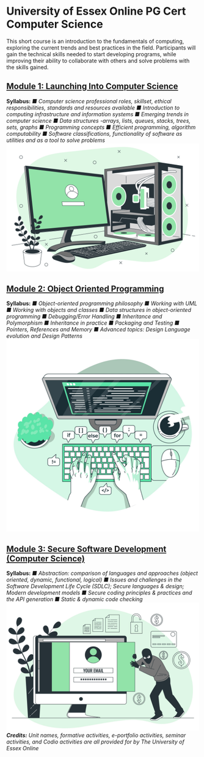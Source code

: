 # University of Essex Online PG Cert Computer Science<br>
This short course is an introduction to the fundamentals of computing, exploring the current trends and best practices in the field. Participants will gain the technical skills needed to start developing programs, while improving their ability to collaborate with others and solve problems with the skills gained.
<br>
## [Module 1: Launching Into Computer Science](https://patzsantos.github.io/e-portfolio-uoeo/lcs_landing)<br>
**Syllabus:**
_■ Computer science professional roles, skillset, ethical responsibilities, standards and resources available
■ Introduction to computing infrastructure and information systems
■ Emerging trends in computer science
■ Data structures -arrays, lists, queues, stacks,
trees, sets, graphs
■ Programming concepts
■ Efficient programming, algorithm computability
■ Software classifications, functionality of software as utilities and as a tool to solve problems_<br>
<img src="images/module1.jpeg?raw=true"/>
<br>
## [Module 2: Object Oriented Programming](https://patzsantos.github.io/e-portfolio-uoeo/oop_landing)<br>
**Syllabus:**
_■ Object-oriented programming philosophy
■ Working with UML
■ Working with objects and classes
■ Data structures in object-oriented programming ■ Debugging/Error Handling
■ Inheritance and Polymorphism
■ Inheritance in practice
■ Packaging and Testing
■ Pointers, References and Memory
■ Advanced topics: Design Language evolution and Design Patterns_
<br>
<img src="images/module2.jpeg?raw=true"/>
<br>
## [Module 3: Secure Software Development (Computer Science)](https://patzsantos.github.io/e-portfolio-uoeo/ssdcs_landing)<br>
**Syllabus:**
_■ Abstraction: comparison of languages and approaches (object oriented, dynamic, functional, logical)
■ Issues and challenges in the Software Development Life Cycle (SDLC); Secure languages & design; Modern development models
■ Secure coding principles & practices and the API generation
■ Static & dynamic code checking_
<img src="images/module3.jpeg?raw=true"/>
<br>
_**Credits:**
Unit names, formative activities, e-portfolio activities, seminar activities, and Codio activities are all provided for by The University of Essex Online_

